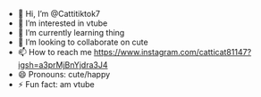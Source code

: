 - 👋 Hi, I’m @Cattitiktok7
- 👀 I’m interested in vtube 
- 🌱 I’m currently learning thing
- 💞️ I’m looking to collaborate on cute 
- 📫 How to reach me https://www.instagram.com/catticat81147?igsh=a3prMjBnYjdra3J4
- 😄 Pronouns: cute/happy
- ⚡ Fun fact: am vtube 

<!---
Cattitiktok7/Cattitiktok7 is a ✨ special ✨ repository because its `README.md` (this file) appears on your GitHub profile.
You can click the Preview link to take a look at your changes.
--->
